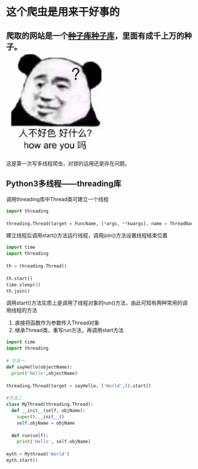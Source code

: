 # 这个爬虫是用来干好事的

爬取的网站是一个[~~种子库~~](http://www.sugarfh.vip)[种子库](http://www.sugarnb.vip)，里面有成千上万的种子。
<br />
![人不好色好什么？how are you 吗](人不好色好什么.jpeg)
------
这是第一次写多线程爬虫，对锁的运用还是存在问题。

## Python3多线程——threading库
调用threading库中Thread类可建立一个线程
```python
import threading

threading.Thread(target = FuncName, [*args, **kwargs], name = ThreadName)
```
建立线程后调用start()方法运行线程，调用join()方法设置线程结束位置
```python
import time
import threading

th = threading.Thread()

th.start()
time.sleep(3)
th.join()
```
调用start()方法实质上是调用了线程对象的run()方法，由此可知有两种常用的调用线程的方法
1. 直接将函数作为参数传入Thread对象
2. 继承Thread类，重写run方法，再调用start方法
```python
import time
import threading

# 方法一
def sayHello(objectName):
  print('Hello',objectName)
  
threading.Thread(target = sayHello, ('World',)).start()

#方法二
class MyThread(threading.Thread):
  def __init__(self, objName):
    super().__init__()
    self.objName = objName
    
  def run(self):
    print('Hello', self.objName)

myth = Mythread('World')
myth.start()

```
